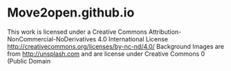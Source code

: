 # Move2open.github.io
This work is licensed under a Creative Commons Attribution-NonCommercial-NoDerivatives 4.0 International License http://creativecommons.org/licenses/by-nc-nd/4.0/
Background Images are from http://unsplash.com and are license under Creative Commons 0 (Public Domain
